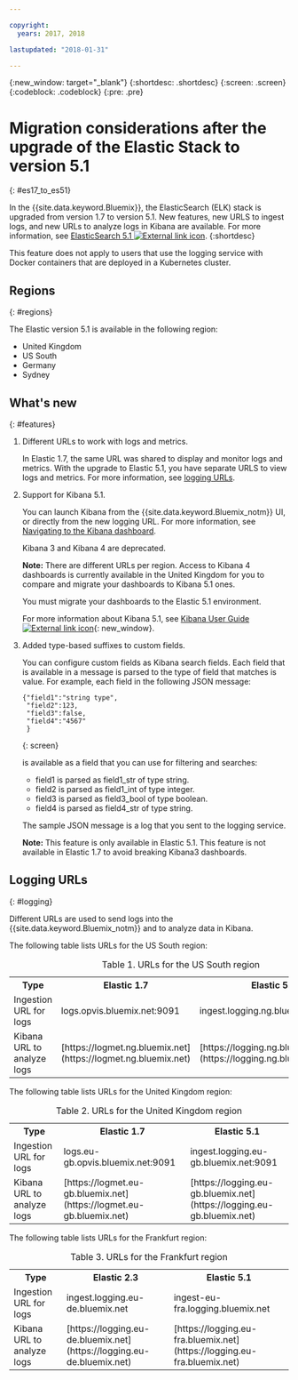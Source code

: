 ```yaml
---

copyright:
  years: 2017, 2018

lastupdated: "2018-01-31"

---
```


{:new_window: target="_blank"}
{:shortdesc: .shortdesc}
{:screen: .screen}
{:codeblock: .codeblock}
{:pre: .pre}

# Migration considerations after the upgrade of the Elastic Stack to version 5.1 
{: #es17_to_es51}

In the {{site.data.keyword.Bluemix}}, the ElasticSearch (ELK) stack is upgraded from version 1.7 to version 5.1. New features, new URLS to ingest logs, and new URLs to analyze logs in Kibana are available. For more information, see [ElasticSearch 5.1 ![External link icon](../../../icons/launch-glyph.svg "External link icon")](https://www.elastic.co/guide/en/elasticsearch/reference/5.1/index.html).
{:shortdesc}

This feature does not apply to users that use the logging service with Docker containers that are deployed in a Kubernetes cluster. 

## Regions
{: #regions}

The Elastic version 5.1 is available in the following region:

* United Kingdom
* US South
* Germany
* Sydney


## What's new
{: #features}

1. Different URLs to work with logs and metrics.

    In Elastic 1.7, the same URL was shared to display and monitor logs and metrics. With the upgrade to Elastic 5.1, you have separate URLS to view logs and metrics. For more information, see [logging URLs](#logging).
    
2. Support for Kibana 5.1.

    You can launch Kibana from the {{site.data.keyword.Bluemix_notm}} UI, or directly from the new logging URL. For more information, see [Navigating to the Kibana dashboard](/docs/services/CloudLogAnalysis/kibana/launch.html#launch).
    
    Kibana 3 and Kibana 4 are deprecated.
	
	**Note:** There are different URLs per region. Access to Kibana 4 dashboards is currently available in the United Kingdom for you to compare and migrate your dashboards to Kibana 5.1 ones. 
    
    You must migrate your dashboards to the Elastic 5.1 environment.
    
    For more information about Kibana 5.1, see [Kibana User Guide ![External link icon](../../../icons/launch-glyph.svg "External link icon")](https://www.elastic.co/guide/en/kibana/5.1/index.html){: new_window}.
    
3. Added type-based suffixes to custom fields.

    You can configure custom fields as Kibana search fields. Each field that is available in a message is parsed to the type of field that matches is value. For example, each field in the following JSON message: 

    ```
    {"field1":"string type",
     "field2":123,
     "field3":false,
     "field4":"4567"
     }
    ```
    {: screen}
    
    is available as a field that you can use for filtering and searches:

    * field1 is parsed as field1_str of type string.
    * field2 is parsed as field1_int of type integer.
    * field3 is parsed as field3_bool of type boolean.
    * field4 is parsed as field4_str of type string.
    
    The sample JSON message is a log that you sent to the logging service. 

    **Note:** This feature is only available in Elastic 5.1. This feature is not available in Elastic 1.7 to avoid breaking Kibana3 dashboards.


## Logging URLs
{: #logging}

Different URLs are used to send logs into the {{site.data.keyword.Bluemix_notm}} and to analyze data in Kibana.

The following table lists URLs for the US South region:

<table>
  <caption>Table 1. URLs for the US South region</caption>
    <tr>
      <th>Type</th>
      <th>Elastic 1.7 </th>
	    <th>Elastic 5.1 </th>
    </tr>
  <tr>
    <td>Ingestion URL for logs</td>
    <td>logs.opvis.bluemix.net:9091</td>
  	<td>ingest.logging.ng.bluemix.net:9091</td>
  </tr>
   <tr>
    <td>Kibana URL to analyze logs</td>
    <td>[https://logmet.ng.bluemix.net](https://logmet.ng.bluemix.net)</td>
	  <td>[https://logging.ng.bluemix.net](https://logging.ng.bluemix.net)</td>
  </tr>
</table>

The following table lists URLs for the United Kingdom region:

<table>
  <caption>Table 2. URLs for the United Kingdom region</caption>
  <tr>
     <th>Type</th>
      <th>Elastic 1.7 </th>
	    <th>Elastic 5.1 </th>
  </tr>
  <tr>
     <td>Ingestion URL for logs</td>
	   <td>logs.eu-gb.opvis.bluemix.net:9091</td>
	   <td>ingest.logging.eu-gb.bluemix.net:9091</td>
  </tr>
  <tr>
     <td>Kibana URL to analyze logs</td>
	 <td>[https://logmet.eu-gb.bluemix.net](https://logmet.eu-gb.bluemix.net)</td>
	 <td>[https://logging.eu-gb.bluemix.net](https://logging.eu-gb.bluemix.net)</td>
  </tr>
</table>

The following table lists URLs for the Frankfurt region:

<table>
  <caption>Table 3. URLs for the Frankfurt region</caption>
  <tr>
     <th>Type</th>
      <th>Elastic 2.3 </th>
	    <th>Elastic 5.1 </th>
  </tr>
  <tr>
     <td>Ingestion URL for logs</td>
	 <td>ingest.logging.eu-de.bluemix.net</td>
	 <td>ingest-eu-fra.logging.bluemix.net</td>
  </tr>
  <tr>
     <td>Kibana URL to analyze logs</td>
	 <td>[https://logging.eu-de.bluemix.net](https://logging.eu-de.bluemix.net)</td>
	 <td>[https://logging.eu-fra.bluemix.net](https://logging.eu-fra.bluemix.net)</td>
  </tr>
</table>



